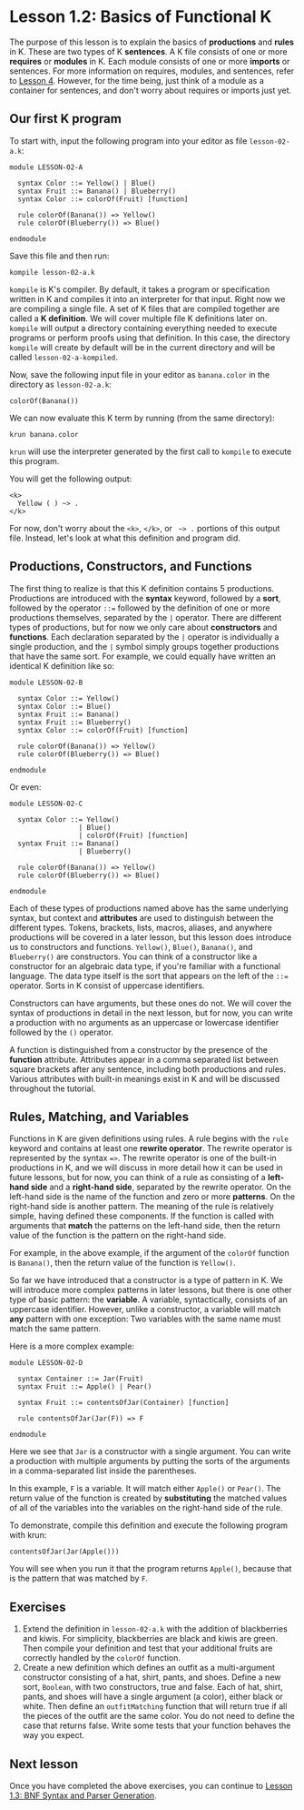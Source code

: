 # Lesson 1.2: Basics of Functional K

The purpose of this lesson is to explain the basics of **productions** and
**rules** in K. These are two types of K **sentences**. A K file consists of
one or more **requires** or **modules** in K. Each module consists of one or
more **imports** or sentences. For more information on requires, modules, and
sentences, refer to [Lesson 4](../04_modules/README.md). However, for the time
being, just think of a module as a container for sentences, and don't worry
about requires or imports just yet.

## Our first K program

To start with, input the following program into your editor as file
`lesson-02-a.k`:

```k
module LESSON-02-A

  syntax Color ::= Yellow() | Blue()
  syntax Fruit ::= Banana() | Blueberry()
  syntax Color ::= colorOf(Fruit) [function]

  rule colorOf(Banana()) => Yellow()
  rule colorOf(Blueberry()) => Blue()

endmodule
```

Save this file and then run:

```
kompile lesson-02-a.k
```

`kompile` is K's compiler. By default, it takes a program or specification
written in K and compiles it into an interpreter for that input. Right now
we are compiling a single file. A set of K files that are compiled together
are called a **K definition**. We will cover multiple file K definitions later
on. `kompile` will output a directory containing everything needed to execute
programs or perform proofs using that definition. In this case, the directory
`kompile` will create by default will be in the current directory and will be
called `lesson-02-a-kompiled`.

Now, save the following input file in your editor as `banana.color` in the
directory as `lesson-02-a.k`:

```
colorOf(Banana())
```

We can now evaluate this K term by running (from the same directory):

```
krun banana.color
```

`krun` will use the interpreter generated by the first call to `kompile` to
execute this program.

You will get the following output:

```
<k>
  Yellow ( ) ~> .
</k>
```

For now, don't worry about the `<k>`, `</k>`, or ` ~> .` portions of this
output file. Instead, let's look at what this definition and program did.

## Productions, Constructors, and Functions

The first thing to realize is that this K definition contains 5 productions.
Productions are introduced with the **syntax** keyword, followed by a **sort**,
followed by the operator `::=` followed by the definition of one or more
productions themselves, separated by the `|` operator. There are different
types of productions, but for now we only care about **constructors** and 
**functions**. Each declaration separated by the `|` operator is individually
a single production, and the `|` symbol simply groups together productions that
have the same sort. For example, we could equally have written an identical K
definition like so:

```k
module LESSON-02-B

  syntax Color ::= Yellow()
  syntax Color ::= Blue()
  syntax Fruit ::= Banana()
  syntax Fruit ::= Blueberry()
  syntax Color ::= colorOf(Fruit) [function]

  rule colorOf(Banana()) => Yellow()
  rule colorOf(Blueberry()) => Blue()

endmodule
```

Or even:

```k
module LESSON-02-C

  syntax Color ::= Yellow()
                 | Blue()
                 | colorOf(Fruit) [function]
  syntax Fruit ::= Banana()
                 | Blueberry()

  rule colorOf(Banana()) => Yellow()
  rule colorOf(Blueberry()) => Blue()

endmodule
```

Each of these types of productions named above has the same underlying syntax,
but context and **attributes** are used to distinguish between the different
types. Tokens, brackets, lists, macros, aliases, and anywhere productions will
be covered in a later lesson, but this lesson does introduce us to constructors
and functions. `Yellow()`, `Blue()`, `Banana()`, and `Blueberry()` are
constructors. You can think of a constructor like a constructor for an
algebraic data type, if you're familiar with a functional language. The data
type itself is the sort that appears on the left of the `::=` operator. Sorts
in K consist of uppercase identifiers.

Constructors can have arguments, but these ones do not. We will cover the
syntax of productions in detail in the next lesson, but for now, you can write
a production with no arguments as an uppercase or lowercase identifier followed
by the `()` operator.

A function is distinguished from a constructor by the presence of the
**function** attribute. Attributes appear in a comma separated list between
square brackets after any sentence, including both productions and rules.
Various attributes with built-in meanings exist in K and will be discussed
throughout the tutorial.

## Rules, Matching, and Variables

Functions in K are given definitions using rules. A rule begins with the `rule`
keyword and contains at least one **rewrite operator**. The rewrite operator
is represented by the syntax `=>`. The rewrite operator is one of the built-in
productions in K, and we will discuss in more detail how it can be used in
future lessons, but for now, you can think of a rule as consisting of a 
**left-hand side** and a **right-hand side**, separated by the rewrite
operator. On the left-hand side is the name of the function and zero or more
**patterns**. On the right-hand side is another pattern. The meaning of the
rule is relatively simple, having defined these components. If the function
is called with arguments that **match** the patterns on the left-hand side,
then the return value of the function is the pattern on the right-hand side.

For example, in the above example, if the argument of the `colorOf` function
is `Banana()`, then the return value of the function is `Yellow()`.

So far we have introduced that a constructor is a type of pattern in K. We
will introduce more complex patterns in later lessons, but there is one other
type of basic pattern: the **variable**. A variable, syntactically, consists
of an uppercase identifier. However, unlike a constructor, a variable will
match **any** pattern with one exception: Two variables with the same name
must match the same pattern.

Here is a more complex example:

```k
module LESSON-02-D

  syntax Container ::= Jar(Fruit)
  syntax Fruit ::= Apple() | Pear()

  syntax Fruit ::= contentsOfJar(Container) [function]

  rule contentsOfJar(Jar(F)) => F

endmodule
```

Here we see that `Jar` is a constructor with a single argument. You can write a
production with multiple arguments by putting the sorts of the arguments in a
comma-separated list inside the parentheses.

In this example, `F` is a variable. It will match either `Apple()` or `Pear()`.
The return value of the function is created by **substituting** the matched
values of all of the variables into the variables on the right-hand side of
the rule.

To demonstrate, compile this definition and execute the following program with
krun:

```
contentsOfJar(Jar(Apple()))
```

You will see when you run it that the program returns `Apple()`, because that
is the pattern that was matched by `F`.

## Exercises

1. Extend the definition in `lesson-02-a.k` with the addition of blackberries
   and kiwis. For simplicity, blackberries are black and kiwis are green. Then
   compile your definition and test that your additional fruits are correctly
   handled by the `colorOf` function.
2. Create a new definition which defines an outfit as a multi-argument
   constructor consisting of a hat, shirt, pants, and shoes. Define a new sort,
   `Boolean`, with two constructors, true and false. Each of hat, shirt, pants,
   and shoes will have a single argument (a color), either black or
   white. Then define an `outfitMatching` function that will return true if all
   the pieces of the outfit are the same color. You do not need to define the
   case that returns false. Write some tests that your function behaves the way
   you expect.

## Next lesson

Once you have completed the above exercises, you can continue to
[Lesson 1.3: BNF Syntax and Parser Generation](../03_parsing/README.md).

